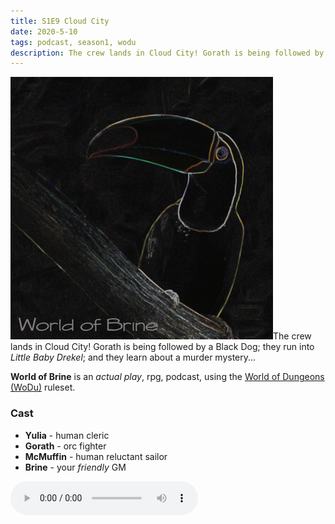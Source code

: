 ```yaml
---
title: S1E9 Cloud City
date: 2020-5-10
tags: podcast, season1, wodu
description: The crew lands in Cloud City! Gorath is being followed by a Black Dog; they run into _Little Baby Drekel_; and they learn about a murder mystery...
---
```


![thumb](assets/images/season1/image.png)The crew lands in Cloud City! Gorath is being followed by a Black Dog; they run into _Little Baby Drekel_; and they learn about a murder mystery...

**World of Brine** is an _actual play_, rpg, podcast, using the [World of Dungeons (WoDu)](http://www.onesevendesign.com/dw/world_of_dungeons_1979.pdf) ruleset.

<break>

### Cast
- **Yulia** - human cleric
- **Gorath** - orc fighter
- **McMuffin** - human reluctant sailor
- **Brine** - your _friendly_ GM

<audio controls src="https://archive.org/download/s1e9-cloud_city/s1e9-cloud_city.mp3"></audio>
